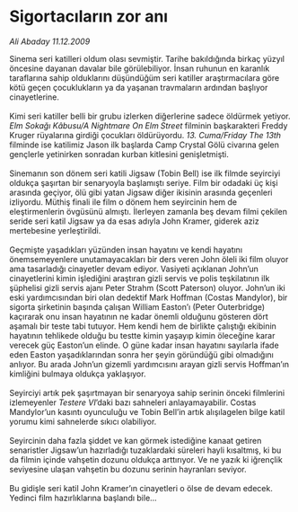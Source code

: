 # Sigortacıların zor anı

*Ali Abaday 11.12.2009*

<div class="yazi">Sinema seri katilleri oldum olası sevmiştir. Tarihe bakıldığında birkaç yüzyıl öncesine dayanan davalar bile görülebiliyor. İnsan ruhunun en karanlık taraflarına sahip olduklarını düşündüğüm seri katiller araştırmacılara göre kötü geçen çocuklukların ya da yaşanan travmaların ardından başlıyor cinayetlerine. <br/><br/>Kimi seri katiller belli bir grubu izlerken diğerlerine sadece öldürmek yetiyor. <i>Elm Sokağı Kâbusu/A Nightmare On Elm<b> </b>Street</i> filminin başkarakteri Freddy Kruger rüyalarına girdiği çocukları öldürüyordu. <i>13. Cuma/Friday The 13th</i> filminde ise katilimiz Jason ilk başlarda Camp Crystal Gölü civarına gelen gençlerle yetinirken sonradan kurban kitlesini genişletmişti. <br/><br/>Sinemanın son dönem seri katili Jigsaw (Tobin Bell) ise ilk filmde seyirciyi oldukça şaşırtan bir senaryoyla başlamıştı seriye. Film bir odadaki üç kişi arasında geçiyor, ölü gibi yatan Jigsaw diğer ikisinin arasında geçenleri izliyordu. Müthiş finali ile film o dönem hem seyircinin hem de eleştirmenlerin övgüsünü almıştı. İlerleyen zamanla beş devam filmi çekilen seride seri katil Jigsaw ya da esas adıyla John Kramer, giderek aziz mertebesine yerleştirildi. <br/><br/>Geçmişte yaşadıkları yüzünden insan hayatını ve kendi hayatını önemsemeyenlere unutamayacakları bir ders veren John öleli iki film oluyor ama tasarladığı cinayetler devam ediyor. Vasiyeti açıklanan John’un cinayetlerini kimin işlediğini araştıran gizli servis ve polis teşkilatının ilk şüphelisi gizli servis ajanı Peter Strahm (Scott Paterson) oluyor. John’un iki eski yardımcısından biri olan dedektif Mark Hoffman (Costas Mandylor), bir sigorta şirketinin başında çalışan William Easton’ı (Peter Outerbridge) kaçırarak onu insan hayatının ne kadar önemli olduğunu gösteren dört aşamalı bir teste tabi tutuyor. Hem kendi hem de birlikte çalıştığı ekibinin hayatının tehlikede olduğu bu testte kimin yaşayıp kimin öleceğine karar verecek güç Easton’un elinde. O güne kadar insan hayatını sayılarla ifade eden Easton yaşadıklarından sonra her şeyin göründüğü gibi olmadığını anlıyor. Bu arada John’un gizemli yardımcısını arayan gizli servis Hoffman’ın kimliğini bulmaya oldukça yaklaşıyor. <br/><br/>Seyirciyi artık pek şaşırtmayan bir senaryoya sahip serinin önceki filmlerini izlemeyenler <i>Testere VI</i>’daki bazı sahneleri anlayamayabilir. Costas Mandylor’un kasıntı oyunculuğu ve Tobin Bell’in artık alışılagelen bilge katil yorumu kimi sahnelerde sıkıcı olabiliyor. <br/><br/>Seyircinin daha fazla şiddet ve kan görmek istediğine kanaat getiren senaristler Jigsaw’un hazırladığı tuzaklardaki süreleri hayli kısaltmış, ki bu da filmin içinde vahşetin dozunu oldukça arttırıyor. Ve ne yazık ki iğrençlik seviyesine ulaşan vahşetin bu dozunu serinin hayranları seviyor. <br/><br/>Bu gidişle seri katil John Kramer’ın cinayetleri o ölse de devam edecek. Yedinci film hazırlıklarına başlandı bile...
              </div>
